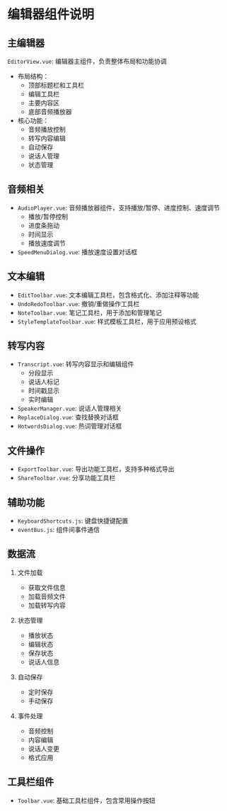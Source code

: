 # 编辑器组件说明

## 主编辑器
`EditorView.vue`: 编辑器主组件，负责整体布局和功能协调
- 布局结构：
  - 顶部标题栏和工具栏
  - 编辑工具栏
  - 主要内容区
  - 底部音频播放器
- 核心功能：
  - 音频播放控制
  - 转写内容编辑
  - 自动保存
  - 说话人管理
  - 状态管理

## 音频相关
- `AudioPlayer.vue`: 音频播放器组件，支持播放/暂停、进度控制、速度调节
  - 播放/暂停控制
  - 进度条拖动
  - 时间显示
  - 播放速度调节
- `SpeedMenuDialog.vue`: 播放速度设置对话框

## 文本编辑
- `EditToolbar.vue`: 文本编辑工具栏，包含格式化、添加注释等功能
- `UndoRedoToolbar.vue`: 撤销/重做操作工具栏
- `NoteToolbar.vue`: 笔记工具栏，用于添加和管理笔记
- `StyleTemplateToolbar.vue`: 样式模板工具栏，用于应用预设格式

## 转写内容
- `Transcript.vue`: 转写内容显示和编辑组件
  - 分段显示
  - 说话人标记
  - 时间戳显示
  - 实时编辑
- `SpeakerManager.vue`: 说话人管理相关
- `ReplaceDialog.vue`: 查找替换对话框
- `HotwordsDialog.vue`: 热词管理对话框

## 文件操作
- `ExportToolbar.vue`: 导出功能工具栏，支持多种格式导出
- `ShareToolbar.vue`: 分享功能工具栏

## 辅助功能
- `KeyboardShortcuts.js`: 键盘快捷键配置
- `eventBus.js`: 组件间事件通信

## 数据流
1. 文件加载
   - 获取文件信息
   - 加载音频文件
   - 加载转写内容

2. 状态管理
   - 播放状态
   - 编辑状态
   - 保存状态
   - 说话人信息

3. 自动保存
   - 定时保存
   - 手动保存

4. 事件处理
   - 音频控制
   - 内容编辑
   - 说话人变更
   - 格式应用

## 工具栏组件
- `Toolbar.vue`: 基础工具栏组件，包含常用操作按钮
